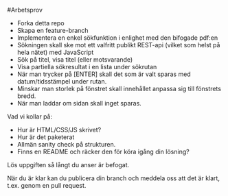 #Arbetsprov

- Forka detta repo
- Skapa en feature-branch
- Implementera en enkel sökfunktion i enlighet med den bifogade pdf:en
- Sökningen skall ske mot ett valfritt publikt REST-api (vilket som helst på hela nätet) med JavaScript
- Sök på titel, visa titel (eller motsvarande)
- Visa partiella sökresultat i en lista under sökrutan
- När man trycker på [ENTER] skall det som är valt sparas med datum/tidsstämpel under rutan.
- Minskar man storlek på fönstret skall innehållet anpassa sig till fönstrets bredd.
- När man laddar om sidan skall inget sparas.

Vad vi kollar på:

- Hur är HTML/CSS/JS skrivet?
- Hur är det paketerat
- Allmän sanity check på strukturen.
- Finns en README och räcker den för köra igång din lösning?

Lös uppgiften så långt du anser är befogat.

När du är klar kan du publicera din branch och meddela oss att det är klart, t.ex. genom en pull request.
